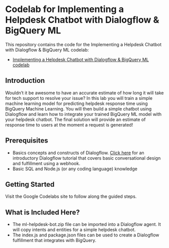 Codelab for Implementing a Helpdesk Chatbot with Dialogflow & BigQuery ML
============

This repository contains the code for the Implementing a Helpdesk Chatbot with Dialogflow & BigQuery ML codelab:
* [Implementing a Helpdesk Chatbot with Dialogflow & BigQuery ML codelab](https://g.co/codelabs/cloud-dialogflow-bqml)

Introduction
------------
Wouldn’t it be awesome to have an accurate estimate of how long it will take for tech support to resolve your issue? In this lab you will train a simple machine learning model for predicting helpdesk response time using BigQuery Machine Learning.  You will then build a simple chatbot using Dialogflow and learn how to integrate your trained BigQuery ML model with your helpdesk chatbot. The final solution will provide an estimate of response time to users at the moment a request is generated!

Prerequisites
--------------
* Basics concepts and constructs of Dialogflow. [Click here](https://dialogflow.com/docs/tutorial-build-an-agent) for an introductory Dialogflow tutorial that covers basic conversational design and fulfillment using a webhook.
* Basic SQL and Node.js (or any coding language) knowledge

Getting Started
---------------
Visit the Google Codelabs site to follow along the guided steps.

What is Included Here?
---------------
* The ml-helpdesk-bot.zip file can be imported into a Dialogflow agent. It will copy intents and entities for a simple helpdesk chatbot.
* The index.js and package.json files can be used to create a Dialogflow fulfillment that integrates with BigQuery.

